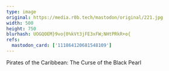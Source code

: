 ```yaml
---
type: image
original: https://media.r0b.tech/mastodon/original/221.jpg
width: 500
height: 750
blurhash: UOGQOEM}9vo{0%kVt3jFE3xFW;NHtPRkR+o{
refs:
  mastodon_card: ['111864120681548109']
---
```


Pirates of the Caribbean: The Curse of the Black Pearl
